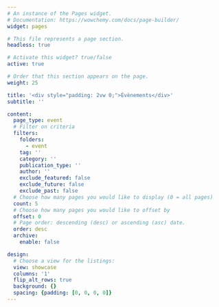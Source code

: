 ```yaml
---
# An instance of the Pages widget.
# Documentation: https://wowchemy.com/docs/page-builder/
widget: pages

# This file represents a page section.
headless: true

# Activate this widget? true/false
active: true

# Order that this section appears on the page.
weight: 25

title: '<div style="padding: 2vw 0;">Évènements</div>'
subtitle: ''

content:
  page_type: event
  # Filter on criteria
  filters:
    folders:
      - event
    tag: ''
    category: ''
    publication_type: ''
    author: ''
    exclude_featured: false
    exclude_future: false
    exclude_past: false
  # Choose how many pages you would like to display (0 = all pages)
  count: 5
  # Choose how many pages you would like to offset by
  offset: 0
  # Page order: descending (desc) or ascending (asc) date.
  order: desc
  archive:
    enable: false

design:
  # Choose a view for the listings:
  view: showcase
  columns: '1'
  flip_alt_rows: true
  background: {}
  spacing: {padding: [0, 0, 0, 0]}
---
```

